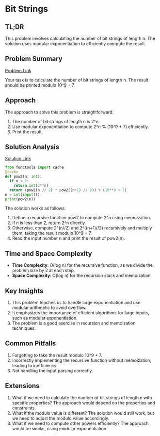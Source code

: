 # Bit Strings

## TL;DR
This problem involves calculating the number of bit strings of length n. The solution uses modular exponentiation to efficiently compute the result.

## Problem Summary
[Problem Link](https://cses.fi/problemset/task/1617)

Your task is to calculate the number of bit strings of length n. The result should be printed modulo 10^9 + 7.

## Approach
The approach to solve this problem is straightforward:

1. The number of bit strings of length n is 2^n.
2. Use modular exponentiation to compute 2^n % (10^9 + 7) efficiently.
3. Print the result.

## Solution Analysis
[Solution Link](/solutions/01_Introductory_Problems/09_1617_Bit_Strings.py)

```python
from functools import cache
@cache
def pow2(n: int):
  if n < 2:
    return int(2**n)
  return (pow2(n // 2) * pow2((n+1) // 2)) % (10**9 + 7)
n = int(input())
print(pow2(n))
```

The solution works as follows:
1. Define a recursive function pow2 to compute 2^n using memoization.
2. If n is less than 2, return 2^n directly.
3. Otherwise, compute 2^(n//2) and 2^((n+1)//2) recursively and multiply them, taking the result modulo 10^9 + 7.
4. Read the input number n and print the result of pow2(n).

## Time and Space Complexity
- **Time Complexity**: O(log n) for the recursive function, as we divide the problem size by 2 at each step.
- **Space Complexity**: O(log n) for the recursion stack and memoization.

## Key Insights
1. This problem teaches us to handle large exponentiation and use modular arithmetic to avoid overflow.
2. It emphasizes the importance of efficient algorithms for large inputs, such as modular exponentiation.
3. The problem is a good exercise in recursion and memoization techniques.

## Common Pitfalls
1. Forgetting to take the result modulo 10^9 + 7.
2. Incorrectly implementing the recursive function without memoization, leading to inefficiency.
3. Not handling the input parsing correctly.

## Extensions
1. What if we need to calculate the number of bit strings of length n with specific properties? The approach would depend on the properties and constraints.
2. What if the modulo value is different? The solution would still work, but we need to adjust the modulo value accordingly.
3. What if we need to compute other powers efficiently? The approach would be similar, using modular exponentiation.